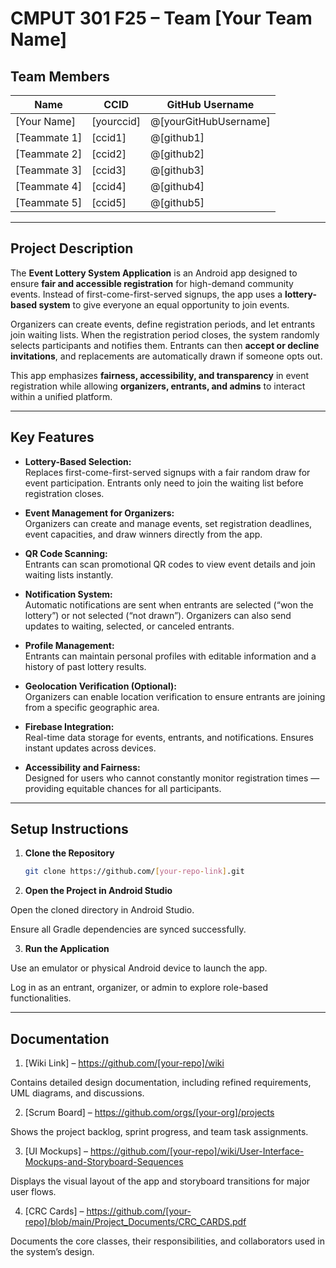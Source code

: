 # **CMPUT 301 F25 – Team [Your Team Name]**

## **Team Members**

| Name | CCID | GitHub Username |
|------|------|-----------------|
| [Your Name] | [yourccid] | @[yourGitHubUsername] |
| [Teammate 1] | [ccid1] | @[github1] |
| [Teammate 2] | [ccid2] | @[github2] |
| [Teammate 3] | [ccid3] | @[github3] |
| [Teammate 4] | [ccid4] | @[github4] |
| [Teammate 5] | [ccid5] | @[github5] |

---

## **Project Description**

The **Event Lottery System Application** is an Android app designed to ensure **fair and accessible registration** for high-demand community events. Instead of first-come-first-served signups, the app uses a **lottery-based system** to give everyone an equal opportunity to join events.  

Organizers can create events, define registration periods, and let entrants join waiting lists. When the registration period closes, the system randomly selects participants and notifies them. Entrants can then **accept or decline invitations**, and replacements are automatically drawn if someone opts out.  

This app emphasizes **fairness, accessibility, and transparency** in event registration while allowing **organizers, entrants, and admins** to interact within a unified platform.

---

## **Key Features**

- **Lottery-Based Selection:**  
  Replaces first-come-first-served signups with a fair random draw for event participation. Entrants only need to join the waiting list before registration closes.

- **Event Management for Organizers:**  
  Organizers can create and manage events, set registration deadlines, event capacities, and draw winners directly from the app.

- **QR Code Scanning:**  
  Entrants can scan promotional QR codes to view event details and join waiting lists instantly.

- **Notification System:**  
  Automatic notifications are sent when entrants are selected (“won the lottery”) or not selected (“not drawn”). Organizers can also send updates to waiting, selected, or canceled entrants.

- **Profile Management:**  
  Entrants can maintain personal profiles with editable information and a history of past lottery results.

- **Geolocation Verification (Optional):**  
  Organizers can enable location verification to ensure entrants are joining from a specific geographic area.

- **Firebase Integration:**  
  Real-time data storage for events, entrants, and notifications. Ensures instant updates across devices.

- **Accessibility and Fairness:**  
  Designed for users who cannot constantly monitor registration times — providing equitable chances for all participants.

---

## **Setup Instructions**

1. **Clone the Repository**
   ```bash
   git clone https://github.com/[your-repo-link].git

2. **Open the Project in Android Studio**

Open the cloned directory in Android Studio.

Ensure all Gradle dependencies are synced successfully.

3. **Run the Application**

Use an emulator or physical Android device to launch the app.

Log in as an entrant, organizer, or admin to explore role-based functionalities.

---

## **Documentation**

1. [Wiki Link] – https://github.com/[your-repo]/wiki

Contains detailed design documentation, including refined requirements, UML diagrams, and discussions.

2. [Scrum Board] – https://github.com/orgs/[your-org]/projects

Shows the project backlog, sprint progress, and team task assignments.

3. [UI Mockups] – https://github.com/[your-repo]/wiki/User-Interface-Mockups-and-Storyboard-Sequences

Displays the visual layout of the app and storyboard transitions for major user flows.

4. [CRC Cards] – https://github.com/[your-repo]/blob/main/Project_Documents/CRC_CARDS.pdf

Documents the core classes, their responsibilities, and collaborators used in the system’s design.
